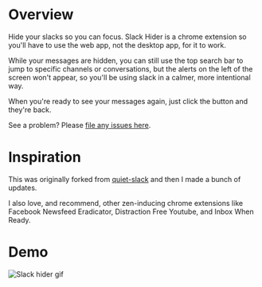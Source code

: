 # Overview
 Hide your slacks so you can focus. Slack Hider is a chrome extension so you'll have to use the web app, not the desktop app, for it to work. 
 
 While your messages are hidden, you can still use the top search bar to jump to specific channels or conversations, but the alerts on the left of the screen won't appear, so you'll be using slack in a calmer, more intentional way. 

 When you're ready to see your messages again, just click the button and they're back. 
 
See a problem? Please [file any issues here](https://github.com/mthurmond/slack-hider/issues). 

# Inspiration
This was originally forked from [quiet-slack](https://github.com/tavva/quiet-slack) and then I made a bunch of updates.

I also love, and recommend, other zen-inducing chrome extensions like Facebook Newsfeed Eradicator, Distraction Free Youtube, and Inbox When Ready. 

 # Demo
 ![Slack hider gif](hider/slack-hider.gif)
